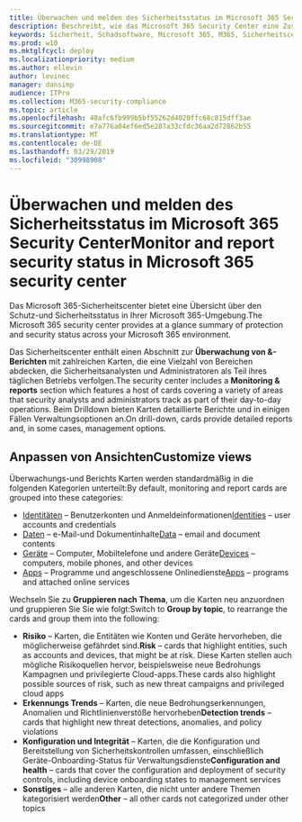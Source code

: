 ```yaml
---
title: Überwachen und melden des Sicherheitsstatus im Microsoft 365 Security Center
description: Beschreibt, wie das Microsoft 365 Security Center eine Zusammenfassung des Schutzes und des Sicherheitsstatus bietet.
keywords: Sicherheit, Schadsoftware, Microsoft 365, M365, Sicherheitscenter, Überwachung, Bericht, Status
ms.prod: w10
ms.mktglfcycl: deploy
ms.localizationpriority: medium
ms.author: ellevin
author: levinec
manager: dansimp
audience: ITPro
ms.collection: M365-security-compliance
ms.topic: article
ms.openlocfilehash: 40afc6fb999b5bf55262d4020ffc68c815dff3ae
ms.sourcegitcommit: e7a776a04ef6ed5e287a33cfdc36aa2d72862b55
ms.translationtype: MT
ms.contentlocale: de-DE
ms.lasthandoff: 03/29/2019
ms.locfileid: "30998908"
---
```

# <a name="monitor-and-report-security-status-in-microsoft-365-security-center"></a><span data-ttu-id="b9bdb-104">Überwachen und melden des Sicherheitsstatus im Microsoft 365 Security Center</span><span class="sxs-lookup"><span data-stu-id="b9bdb-104">Monitor and report security status in Microsoft 365 security center</span></span>

<span data-ttu-id="b9bdb-105">Das Microsoft 365-Sicherheitscenter bietet eine Übersicht über den Schutz-und Sicherheitsstatus in Ihrer Microsoft 365-Umgebung.</span><span class="sxs-lookup"><span data-stu-id="b9bdb-105">The Microsoft 365 security center provides at a glance summary of protection and security status across your Microsoft 365 environment.</span></span>

<span data-ttu-id="b9bdb-106">Das Sicherheitscenter enthält einen Abschnitt zur **Überwachung von &-Berichten** mit zahlreichen Karten, die eine Vielzahl von Bereichen abdecken, die Sicherheitsanalysten und Administratoren als Teil ihres täglichen Betriebs verfolgen.</span><span class="sxs-lookup"><span data-stu-id="b9bdb-106">The security center includes a **Monitoring & reports** section which features a host of cards covering a variety of areas that security analysts and administrators track as part of their day-to-day operations.</span></span> <span data-ttu-id="b9bdb-107">Beim Drilldown bieten Karten detaillierte Berichte und in einigen Fällen Verwaltungsoptionen an.</span><span class="sxs-lookup"><span data-stu-id="b9bdb-107">On drill-down, cards provide detailed reports and, in some cases, management options.</span></span>

## <a name="customize-views"></a><span data-ttu-id="b9bdb-108">Anpassen von Ansichten</span><span class="sxs-lookup"><span data-stu-id="b9bdb-108">Customize views</span></span>

<span data-ttu-id="b9bdb-109">Überwachungs-und Berichts Karten werden standardmäßig in die folgenden Kategorien unterteilt:</span><span class="sxs-lookup"><span data-stu-id="b9bdb-109">By default, monitoring and report cards are grouped into these categories:</span></span>
  
* <span data-ttu-id="b9bdb-110">[Identitäten](monitor-and-report-identities.md) – Benutzerkonten und Anmeldeinformationen</span><span class="sxs-lookup"><span data-stu-id="b9bdb-110">[Identities](monitor-and-report-identities.md) – user accounts and credentials</span></span>
* <span data-ttu-id="b9bdb-111">[Daten](monitor-data.md) – e-Mail-und Dokumentinhalte</span><span class="sxs-lookup"><span data-stu-id="b9bdb-111">[Data](monitor-data.md) – email and document contents</span></span>
* <span data-ttu-id="b9bdb-112">[Geräte](monitor-devices.md) – Computer, Mobiltelefone und andere Geräte</span><span class="sxs-lookup"><span data-stu-id="b9bdb-112">[Devices](monitor-devices.md) – computers, mobile phones, and other devices</span></span>
* <span data-ttu-id="b9bdb-113">[Apps](monitor-apps.md) – Programme und angeschlossene Onlinedienste</span><span class="sxs-lookup"><span data-stu-id="b9bdb-113">[Apps](monitor-apps.md) – programs and attached online services</span></span>

<span data-ttu-id="b9bdb-114">Wechseln Sie zu **Gruppieren nach Thema**, um die Karten neu anzuordnen und gruppieren Sie Sie wie folgt:</span><span class="sxs-lookup"><span data-stu-id="b9bdb-114">Switch to **Group by topic**, to rearrange the cards and group them into the following:</span></span>

* <span data-ttu-id="b9bdb-115">**Risiko** – Karten, die Entitäten wie Konten und Geräte hervorheben, die möglicherweise gefährdet sind.</span><span class="sxs-lookup"><span data-stu-id="b9bdb-115">**Risk** – cards that highlight entities, such as accounts and devices, that might be at risk.</span></span> <span data-ttu-id="b9bdb-116">Diese Karten stellen auch mögliche Risikoquellen hervor, beispielsweise neue Bedrohungs Kampagnen und privilegierte Cloud-apps.</span><span class="sxs-lookup"><span data-stu-id="b9bdb-116">These cards also highlight possible sources of risk, such as new threat campaigns and privileged cloud apps</span></span>  
* <span data-ttu-id="b9bdb-117">**Erkennungs Trends** – Karten, die neue Bedrohungserkennungen, Anomalien und Richtlinienverstöße hervorheben</span><span class="sxs-lookup"><span data-stu-id="b9bdb-117">**Detection trends** – cards that highlight new threat detections, anomalies, and policy violations</span></span>
* <span data-ttu-id="b9bdb-118">**Konfiguration und Integrität** – Karten, die die Konfiguration und Bereitstellung von Sicherheitskontrollen umfassen, einschließlich Geräte-Onboarding-Status für Verwaltungsdienste</span><span class="sxs-lookup"><span data-stu-id="b9bdb-118">**Configuration and health** – cards that cover the configuration and deployment of security controls, including device onboarding states to management services</span></span>
* <span data-ttu-id="b9bdb-119">**Sonstiges** – alle anderen Karten, die nicht unter andere Themen kategorisiert werden</span><span class="sxs-lookup"><span data-stu-id="b9bdb-119">**Other** – all other cards not categorized under other topics</span></span>
